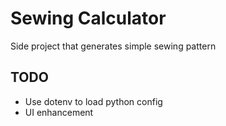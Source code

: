 # Sewing Calculator

Side project that generates simple sewing pattern

## TODO

- Use dotenv to load python config
- UI enhancement
